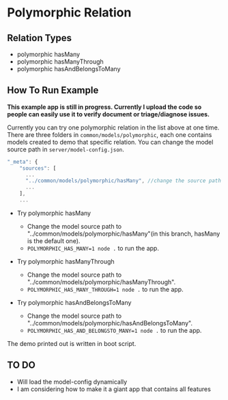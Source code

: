 # Polymorphic Relation

## Relation Types

- polymorphic hasMany
- polymorphic hasManyThrough
- polymorphic hasAndBelongsToMany

## How To Run Example

**This example app is still in progress. Currently I upload the code so people can easily use it to verify document or triage/diagnose issues.**

Currently you can try one polymorphic relation in the list above at one time. There are three folders in `common/models/polymorphic`, each one contains models created to demo that specific relation. You can change the model source path in `server/model-config.json`.

```javascript
"_meta": {
    "sources": [
      ...
      "../common/models/polymorphic/hasMany", //change the source path here
      ...
    ],
    ...
```

- Try polymorphic hasMany
  - Change the model source path to "../common/models/polymorphic/hasMany"(in this branch, hasMany is the default one). 
  - `POLYMORPHIC_HAS_MANY=1 node .` to run the app.

- Try polymorphic hasManyThrough
  - Change the model source path to "../common/models/polymorphic/hasManyThrough".
  - `POLYMORPHIC_HAS_MANY_THROUGH=1 node .` to run the app.

- Try polymorphic hasAndBelongsToMany
  - Change the model source path to "../common/models/polymorphic/hasAndBelongsToMany".
  - `POLYMORPHIC_HAS_AND_BELONGSTO_MANY=1 node .` to run the app.

The demo printed out is written in boot script.

## TO DO 

- Will load the model-config dynamically
- I am considering how to make it a giant app that contains all features